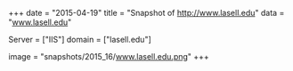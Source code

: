 
+++
date = "2015-04-19"
title = "Snapshot of http://www.lasell.edu"
data = "www.lasell.edu"

Server = ["IIS"]
domain = ["lasell.edu"]

  image = "snapshots/2015_16/www.lasell.edu.png"
+++
#
